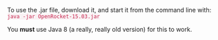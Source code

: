 <style>
	code {
      color: #c7254e;
      background-color: #f9f2f4;
    }
</style>

To use the .jar file, download it, and start it from the
command line with: `java -jar OpenRocket-15.03.jar`

You **must** use Java 8 (a really, really old version) for this to work.